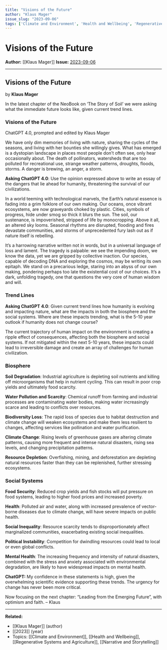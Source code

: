 ```yaml
---
title: "Visions of the Future"
author: "Klaus Mager"
issue_slug: "2023-09-06"
tags: ['Climate and Environment', 'Health and Wellbeing', 'Regenerative Systems and Agriculture', 'Narrative and Storytelling']
---
```


# Visions of the Future

**Author:** [[Klaus Mager]]
**Issue:** [2023-09-06](https://plex.collectivesensecommons.org/2023-09-06/)

---

## Visions of the Future
by **Klaus Mager**

In the latest chapter of the NeoBook on ‘The Story of Soil’ we were asking what the immediate future looks like, given current trend lines. 

### Visions of the Future
ChatGPT 4.0, prompted and edited by Klaus Mager

We have only dim memories of living with nature, sharing the cycles of the seasons, and living with her bounties she willingly gives. What has emerged is a dystopian landscape in places most people don’t often see, only hear occasionally about. The death of pollinators, watersheds that are too polluted for recreational use, strange weather patterns, droughts, floods, storms. A danger is brewing, an anger, a storm.

**Asking ChatGPT 4.0**: Use the opinion expressed above to write an essay of the dangers that lie ahead for humanity, threatening the survival of our civilizations. 

In a world teeming with technological marvels, the Earth’s natural essence is fading into a grim folklore of our own making. Our oceans, once vibrant ecosystems, are now graveyards choked by plastic. Cities, symbols of progress, hide under smog so thick it blurs the sun. The soil, our sustenance, is impoverished, stripped of life by monocropping. Above it all, an altered sky looms. Seasonal rhythms are disrupted, flooding and fires devastate communities, and storms of unprecedented fury lash out as if nature itself is rebelling.

It’s a harrowing narrative written not in words, but in a universal language of loss and lament. The tragedy is palpable: we see the impending doom, we know the data, yet we are gripped by collective inaction. Our species, capable of decoding DNA and exploring the cosmos, may be writing its own epitaph. We stand on a precarious ledge, staring into an abyss of our own making, pondering perhaps too late the existential cost of our choices. It’s a dark, unfolding tragedy, one that questions the very core of human wisdom and will.

### Trend Lines
**Asking ChatGPT 4.0**: Given current trend lines how humanity is evolving and impacting nature, what are the impacts in both the biosphere and the social systems. Where are these impacts trending, what is the 5-10 year outlook if humanity does not change course?

The current trajectory of human impact on the environment is creating a ripple effect of consequences, affecting both the biosphere and social systems. If not mitigated within the next 5-10 years, these impacts could lead to irreversible damage and create an array of challenges for human civilization.

### Biosphere
**Soil Degradation**: Industrial agriculture is depleting soil nutrients and killing off microorganisms that help in nutrient cycling. This can result in poor crop yields and ultimately food scarcity.

**Water Pollution and Scarcity**: Chemical runoff from farming and industrial processes are contaminating water bodies, making water increasingly scarce and leading to conflicts over resources.

**Biodiversity Loss**: The rapid loss of species due to habitat destruction and climate change will weaken ecosystems and make them less resilient to changes, affecting services like pollination and water purification.

**Climate Change**: Rising levels of greenhouse gases are altering climate patterns, causing more frequent and intense natural disasters, rising sea levels, and changing precipitation patterns.

**Resource Depletion**: Overfishing, mining, and deforestation are depleting natural resources faster than they can be replenished, further stressing ecosystems.

### Social Systems
**Food Security**: Reduced crop yields and fish stocks will put pressure on food systems, leading to higher food prices and increased poverty.

**Health**: Polluted air and water, along with increased prevalence of vector-borne diseases due to climate change, will have severe impacts on public health.

**Social Inequality**: Resource scarcity tends to disproportionately affect marginalized communities, exacerbating existing social inequalities.

**Political Instability**: Competition for dwindling resources could lead to local or even global conflicts.

**Mental Health**: The increasing frequency and intensity of natural disasters, combined with the stress and anxiety associated with environmental degradation, are likely to have widespread impacts on mental health.

**ChatGPT:** My confidence in these statements is high, given the overwhelming scientific evidence supporting these trends. The urgency for change has never been more critical.

Now focusing on the next chapter: “Leading from the Emerging Future”, with optimism and faith. – Klaus

---

**Related:**
- [[Klaus Mager]] (author)
- [[2023]] (year)
- Topics: [[Climate and Environment]], [[Health and Wellbeing]], [[Regenerative Systems and Agriculture]], [[Narrative and Storytelling]]

